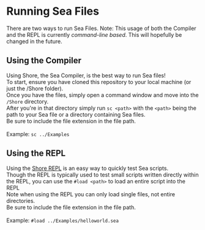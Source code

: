 # Running Sea Files
There are two ways to run Sea Files.
Note: This usage of both the Compiler and the REPL is currently *command-line based*. This will hopefully be changed in the future.<br>

## Using the Compiler
Using Shore, the Sea Compiler, is the best way to run Sea files! <br>
To start, ensure you have cloned this repository to your local machine (or just the /Shore folder).<br>
Once you have the files, simply open a command window and move into the `/Shore` directory.<br>
After you're in that directory simply run `sc <path>` with the `<path>` being the path to your Sea file or a directory containing Sea files.<br>
Be sure to include the file extension in the file path.<br><br>
Example: `sc ../Examples`

## Using the REPL
Using the [Shore REPL](/#/docs/runners/SR) is an easy way to quickly test Sea scripts.<br>
Though the REPL is typically used to test small scripts written directly within the REPL, you can use the `#load <path>` to load an entire script into the REPL<br>
Note when using the REPL you can only load single files, not entire directories.<br>
Be sure to include the file extension in the file path.<br><br>
Example: `#load ../Examples/helloworld.sea`
